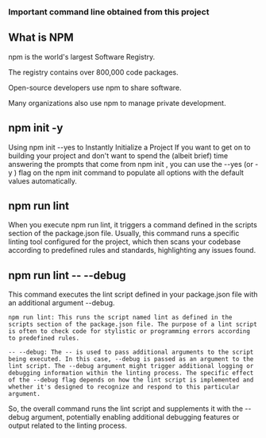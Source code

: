 ### Important command line obtained from this project

## What is NPM

npm is the world's largest Software Registry.

The registry contains over 800,000 code packages.

Open-source developers use npm to share software.

Many organizations also use npm to manage private development.

## npm init -y

Using npm init --yes to Instantly Initialize a Project If you want to get on to building your project and don't want to spend the (albeit brief) time answering the prompts that come from npm init , you can use the --yes (or -y ) flag on the npm init command to populate all options with the default values automatically.

## npm run lint

When you execute npm run lint, it triggers a command defined in the scripts section of the package.json file. Usually, this command runs a specific linting tool configured for the project, which then scans your codebase according to predefined rules and standards, highlighting any issues found.

## npm run lint -- --debug

This command executes the lint script defined in your package.json file with an additional argument --debug.

    npm run lint: This runs the script named lint as defined in the scripts section of the package.json file. The purpose of a lint script is often to check code for stylistic or programming errors according to predefined rules.

    -- --debug: The -- is used to pass additional arguments to the script being executed. In this case, --debug is passed as an argument to the lint script. The --debug argument might trigger additional logging or debugging information within the linting process. The specific effect of the --debug flag depends on how the lint script is implemented and whether it's designed to recognize and respond to this particular argument.

So, the overall command runs the lint script and supplements it with the --debug argument, potentially enabling additional debugging features or output related to the linting process.
